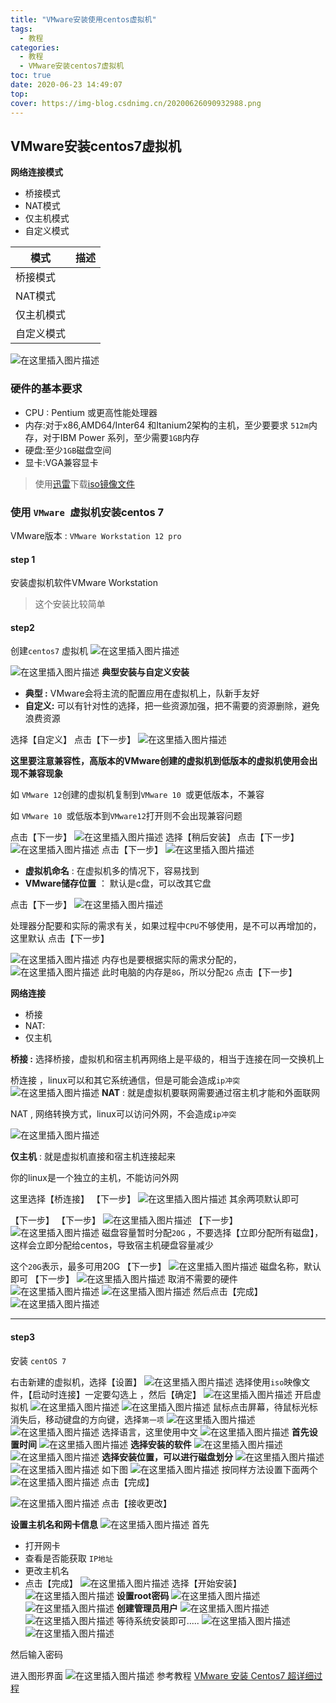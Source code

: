 ```yaml
---
title: "VMware安装使用centos虚拟机"
tags:
  - 教程
categories:
  - 教程
  - VMware安装centos7虚拟机
toc: true
date: 2020-06-23 14:49:07
top:
cover: https://img-blog.csdnimg.cn/20200626090932988.png
---
```

## VMware安装centos7虚拟机
**网络连接模式**

- 桥接模式
- NAT模式
- 仅主机模式
- 自定义模式

模式 | 描述
-- | --
桥接模式 | 
NAT模式 |
仅主机模式 |
自定义模式 |

![在这里插入图片描述](https://img-blog.csdnimg.cn/20200622111858978.png?x-oss-process=image/watermark,type_ZmFuZ3poZW5naGVpdGk,shadow_10,text_aHR0cHM6Ly9ibG9nLmNzZG4ubmV0L3FxXzQ0OTk0ODQy,size_16,color_FFFFFF,t_70)


### 硬件的基本要求
- CPU : Pentium 或更高性能处理器
- 内存:对于x86,AMD64/Inter64 和Itanium2架构的主机，至少要要求 `512m`内存，对于IBM Power 系列，至少需要`1GB`内存
- 硬盘:至少`1GB`磁盘空间
- 显卡:VGA兼容显卡

>使用[迅雷](http://x.xunlei.com/)下载[iso镜像文件](http://mirrors.163.com/centos/7.6.1810/isos/x86_64/CentOS-7-x86_64-DVD-1810.iso
)



### 使用 `VMware `虚拟机安装centos 7
VMware版本 : `VMware Workstation 12 pro`

#### **step 1**

安装虚拟机软件VMware Workstation 

>这个安装比较简单

#### **step2**

创建`centos7` 虚拟机
![在这里插入图片描述](https://img-blog.csdnimg.cn/20200623125633692.png?x-oss-process=image/watermark,type_ZmFuZ3poZW5naGVpdGk,shadow_10,text_aHR0cHM6Ly9ibG9nLmNzZG4ubmV0L3FxXzQ0OTk0ODQy,size_16,color_FFFFFF,t_70)

![在这里插入图片描述](https://img-blog.csdnimg.cn/20200623125710429.png?x-oss-process=image/watermark,type_ZmFuZ3poZW5naGVpdGk,shadow_10,text_aHR0cHM6Ly9ibG9nLmNzZG4ubmV0L3FxXzQ0OTk0ODQy,size_16,color_FFFFFF,t_70)
**典型安装与自定义安装**

- **典型 :** VMware会将主流的配置应用在虚拟机上，队新手友好
- **自定义:** 可以有针对性的选择，把一些资源加强，把不需要的资源删除，避免浪费资源

选择【自定义】
点击【下一步】
![在这里插入图片描述](https://img-blog.csdnimg.cn/20200623125813305.png?x-oss-process=image/watermark,type_ZmFuZ3poZW5naGVpdGk,shadow_10,text_aHR0cHM6Ly9ibG9nLmNzZG4ubmV0L3FxXzQ0OTk0ODQy,size_16,color_FFFFFF,t_70)

**这里要注意兼容性，高版本的VMware创建的虚拟机到低版本的虚拟机使用会出现不兼容现象**

如 `VMware 12`创建的虚拟机复制到`VMware 10 `或更低版本，不兼容

如 `VMware 10 `或低版本到`VMware12`打开则不会出现兼容问题

点击【下一步】
![在这里插入图片描述](https://img-blog.csdnimg.cn/20200623125855767.png?x-oss-process=image/watermark,type_ZmFuZ3poZW5naGVpdGk,shadow_10,text_aHR0cHM6Ly9ibG9nLmNzZG4ubmV0L3FxXzQ0OTk0ODQy,size_16,color_FFFFFF,t_70)
选择【稍后安装】
点击【下一步】
![在这里插入图片描述](https://img-blog.csdnimg.cn/20200623130146813.png?x-oss-process=image/watermark,type_ZmFuZ3poZW5naGVpdGk,shadow_10,text_aHR0cHM6Ly9ibG9nLmNzZG4ubmV0L3FxXzQ0OTk0ODQy,size_16,color_FFFFFF,t_70)
点击【下一步】
![在这里插入图片描述](https://img-blog.csdnimg.cn/20200623130309864.png?x-oss-process=image/watermark,type_ZmFuZ3poZW5naGVpdGk,shadow_10,text_aHR0cHM6Ly9ibG9nLmNzZG4ubmV0L3FxXzQ0OTk0ODQy,size_16,color_FFFFFF,t_70)

- **虚拟机命名** : 在虚拟机多的情况下，容易找到
- **VMware储存位置** ： 默认是c盘，可以改其它盘

点击【下一步】
![在这里插入图片描述](https://img-blog.csdnimg.cn/20200623130518234.png?x-oss-process=image/watermark,type_ZmFuZ3poZW5naGVpdGk,shadow_10,text_aHR0cHM6Ly9ibG9nLmNzZG4ubmV0L3FxXzQ0OTk0ODQy,size_16,color_FFFFFF,t_70)

处理器分配要和实际的需求有关，如果过程中`CPU`不够使用，是不可以再增加的，这里默认
点击【下一步】

![在这里插入图片描述](https://img-blog.csdnimg.cn/20200623132147628.png?x-oss-process=image/watermark,type_ZmFuZ3poZW5naGVpdGk,shadow_10,text_aHR0cHM6Ly9ibG9nLmNzZG4ubmV0L3FxXzQ0OTk0ODQy,size_16,color_FFFFFF,t_70)
内存也是要根据实际的需求分配的，![在这里插入图片描述](https://img-blog.csdnimg.cn/20200623132014536.png?x-oss-process=image/watermark,type_ZmFuZ3poZW5naGVpdGk,shadow_10,text_aHR0cHM6Ly9ibG9nLmNzZG4ubmV0L3FxXzQ0OTk0ODQy,size_16,color_FFFFFF,t_70)
此时电脑的内存是`8G`，所以分配`2G`
点击【下一步】

**网络连接**

- 桥接
- NAT:
- 仅主机

**桥接 :** 选择桥接，虚拟机和宿主机再网络上是平级的，相当于连接在同一交换机上

桥连接 ，linux可以和其它系统通信，但是可能会造成`ip冲突`
![在这里插入图片描述](https://img-blog.csdnimg.cn/20200623133454497.png?x-oss-process=image/watermark,type_ZmFuZ3poZW5naGVpdGk,shadow_10,text_aHR0cHM6Ly9ibG9nLmNzZG4ubmV0L3FxXzQ0OTk0ODQy,size_16,color_FFFFFF,t_70)
**NAT** : 就是虚拟机要联网需要通过宿主机才能和外面联网

NAT , 网络转换方式，linux可以访问外网，不会造成`ip冲突`

![在这里插入图片描述](https://img-blog.csdnimg.cn/20200623134001880.png?x-oss-process=image/watermark,type_ZmFuZ3poZW5naGVpdGk,shadow_10,text_aHR0cHM6Ly9ibG9nLmNzZG4ubmV0L3FxXzQ0OTk0ODQy,size_16,color_FFFFFF,t_70)

**仅主机** : 就是虚拟机直接和宿主机连接起来

你的linux是一个独立的主机，不能访问外网

这里选择【桥连接】
【下一步】
![在这里插入图片描述](https://img-blog.csdnimg.cn/20200623135136692.png?x-oss-process=image/watermark,type_ZmFuZ3poZW5naGVpdGk,shadow_10,text_aHR0cHM6Ly9ibG9nLmNzZG4ubmV0L3FxXzQ0OTk0ODQy,size_16,color_FFFFFF,t_70)
其余两项默认即可

【下一步】
【下一步】
![在这里插入图片描述](https://img-blog.csdnimg.cn/20200623135300785.png?x-oss-process=image/watermark,type_ZmFuZ3poZW5naGVpdGk,shadow_10,text_aHR0cHM6Ly9ibG9nLmNzZG4ubmV0L3FxXzQ0OTk0ODQy,size_16,color_FFFFFF,t_70)
【下一步】
![在这里插入图片描述](https://img-blog.csdnimg.cn/20200623135639114.png?x-oss-process=image/watermark,type_ZmFuZ3poZW5naGVpdGk,shadow_10,text_aHR0cHM6Ly9ibG9nLmNzZG4ubmV0L3FxXzQ0OTk0ODQy,size_16,color_FFFFFF,t_70)
磁盘容量暂时分配`20G` ，不要选择【立即分配所有磁盘】，这样会立即分配给centos，导致宿主机硬盘容量减少

这个`20G`表示，最多可用20G
【下一步】
![在这里插入图片描述](https://img-blog.csdnimg.cn/20200623135707698.png?x-oss-process=image/watermark,type_ZmFuZ3poZW5naGVpdGk,shadow_10,text_aHR0cHM6Ly9ibG9nLmNzZG4ubmV0L3FxXzQ0OTk0ODQy,size_16,color_FFFFFF,t_70)
磁盘名称，默认即可
【下一步】
![在这里插入图片描述](https://img-blog.csdnimg.cn/20200623135811196.png?x-oss-process=image/watermark,type_ZmFuZ3poZW5naGVpdGk,shadow_10,text_aHR0cHM6Ly9ibG9nLmNzZG4ubmV0L3FxXzQ0OTk0ODQy,size_16,color_FFFFFF,t_70)
取消不需要的硬件
![在这里插入图片描述](https://img-blog.csdnimg.cn/2020062313584913.png?x-oss-process=image/watermark,type_ZmFuZ3poZW5naGVpdGk,shadow_10,text_aHR0cHM6Ly9ibG9nLmNzZG4ubmV0L3FxXzQ0OTk0ODQy,size_16,color_FFFFFF,t_70)
![在这里插入图片描述](https://img-blog.csdnimg.cn/20200623135919654.png?x-oss-process=image/watermark,type_ZmFuZ3poZW5naGVpdGk,shadow_10,text_aHR0cHM6Ly9ibG9nLmNzZG4ubmV0L3FxXzQ0OTk0ODQy,size_16,color_FFFFFF,t_70)
然后点击【完成】
![在这里插入图片描述](https://img-blog.csdnimg.cn/20200623140014420.png?x-oss-process=image/watermark,type_ZmFuZ3poZW5naGVpdGk,shadow_10,text_aHR0cHM6Ly9ibG9nLmNzZG4ubmV0L3FxXzQ0OTk0ODQy,size_16,color_FFFFFF,t_70)

- ----
#### **step3**

安装 `centOS 7 `

右击新建的虚拟机，选择【设置】
![在这里插入图片描述](https://img-blog.csdnimg.cn/20200623140302514.png?x-oss-process=image/watermark,type_ZmFuZ3poZW5naGVpdGk,shadow_10,text_aHR0cHM6Ly9ibG9nLmNzZG4ubmV0L3FxXzQ0OTk0ODQy,size_16,color_FFFFFF,t_70)
选择使用`iso`映像文件，【启动时连接】一定要勾选上
，然后【确定】
![在这里插入图片描述](https://img-blog.csdnimg.cn/20200623140600285.png?x-oss-process=image/watermark,type_ZmFuZ3poZW5naGVpdGk,shadow_10,text_aHR0cHM6Ly9ibG9nLmNzZG4ubmV0L3FxXzQ0OTk0ODQy,size_16,color_FFFFFF,t_70)
开启虚拟机
![在这里插入图片描述](https://img-blog.csdnimg.cn/20200623140654839.png?x-oss-process=image/watermark,type_ZmFuZ3poZW5naGVpdGk,shadow_10,text_aHR0cHM6Ly9ibG9nLmNzZG4ubmV0L3FxXzQ0OTk0ODQy,size_16,color_FFFFFF,t_70)
![在这里插入图片描述](https://img-blog.csdnimg.cn/20200623144011923.png?x-oss-process=image/watermark,type_ZmFuZ3poZW5naGVpdGk,shadow_10,text_aHR0cHM6Ly9ibG9nLmNzZG4ubmV0L3FxXzQ0OTk0ODQy,size_16,color_FFFFFF,t_70)
鼠标点击屏幕，待鼠标光标消失后，移动键盘的方向键，选择`第一项`
![在这里插入图片描述](https://img-blog.csdnimg.cn/20200623140852877.png?x-oss-process=image/watermark,type_ZmFuZ3poZW5naGVpdGk,shadow_10,text_aHR0cHM6Ly9ibG9nLmNzZG4ubmV0L3FxXzQ0OTk0ODQy,size_16,color_FFFFFF,t_70)
![在这里插入图片描述](https://img-blog.csdnimg.cn/20200623141003937.png?x-oss-process=image/watermark,type_ZmFuZ3poZW5naGVpdGk,shadow_10,text_aHR0cHM6Ly9ibG9nLmNzZG4ubmV0L3FxXzQ0OTk0ODQy,size_16,color_FFFFFF,t_70)
选择语言，这里使用中文
![在这里插入图片描述](https://img-blog.csdnimg.cn/20200623141115327.png?x-oss-process=image/watermark,type_ZmFuZ3poZW5naGVpdGk,shadow_10,text_aHR0cHM6Ly9ibG9nLmNzZG4ubmV0L3FxXzQ0OTk0ODQy,size_16,color_FFFFFF,t_70)
**首先设置时间**
![在这里插入图片描述](https://img-blog.csdnimg.cn/20200623141320350.png?x-oss-process=image/watermark,type_ZmFuZ3poZW5naGVpdGk,shadow_10,text_aHR0cHM6Ly9ibG9nLmNzZG4ubmV0L3FxXzQ0OTk0ODQy,size_16,color_FFFFFF,t_70)
**选择安装的软件**
![在这里插入图片描述](https://img-blog.csdnimg.cn/20200623141432725.png?x-oss-process=image/watermark,type_ZmFuZ3poZW5naGVpdGk,shadow_10,text_aHR0cHM6Ly9ibG9nLmNzZG4ubmV0L3FxXzQ0OTk0ODQy,size_16,color_FFFFFF,t_70)
![在这里插入图片描述](https://img-blog.csdnimg.cn/20200623141533672.png?x-oss-process=image/watermark,type_ZmFuZ3poZW5naGVpdGk,shadow_10,text_aHR0cHM6Ly9ibG9nLmNzZG4ubmV0L3FxXzQ0OTk0ODQy,size_16,color_FFFFFF,t_70)
**选择安装位置，可以进行磁盘划分**
![在这里插入图片描述](https://img-blog.csdnimg.cn/20200623141632370.png?x-oss-process=image/watermark,type_ZmFuZ3poZW5naGVpdGk,shadow_10,text_aHR0cHM6Ly9ibG9nLmNzZG4ubmV0L3FxXzQ0OTk0ODQy,size_16,color_FFFFFF,t_70)
![在这里插入图片描述](https://img-blog.csdnimg.cn/20200623141702398.png?x-oss-process=image/watermark,type_ZmFuZ3poZW5naGVpdGk,shadow_10,text_aHR0cHM6Ly9ibG9nLmNzZG4ubmV0L3FxXzQ0OTk0ODQy,size_16,color_FFFFFF,t_70)
如下图
![在这里插入图片描述](https://img-blog.csdnimg.cn/20200623141833658.png?x-oss-process=image/watermark,type_ZmFuZ3poZW5naGVpdGk,shadow_10,text_aHR0cHM6Ly9ibG9nLmNzZG4ubmV0L3FxXzQ0OTk0ODQy,size_16,color_FFFFFF,t_70)
按同样方法设置下面两个
![在这里插入图片描述](https://img-blog.csdnimg.cn/20200623142223223.png?x-oss-process=image/watermark,type_ZmFuZ3poZW5naGVpdGk,shadow_10,text_aHR0cHM6Ly9ibG9nLmNzZG4ubmV0L3FxXzQ0OTk0ODQy,size_16,color_FFFFFF,t_70)
点击【完成】

![在这里插入图片描述](https://img-blog.csdnimg.cn/20200623142358261.png?x-oss-process=image/watermark,type_ZmFuZ3poZW5naGVpdGk,shadow_10,text_aHR0cHM6Ly9ibG9nLmNzZG4ubmV0L3FxXzQ0OTk0ODQy,size_16,color_FFFFFF,t_70)
点击【接收更改】

**设置主机名和网卡信息**
![在这里插入图片描述](https://img-blog.csdnimg.cn/20200623142448493.png?x-oss-process=image/watermark,type_ZmFuZ3poZW5naGVpdGk,shadow_10,text_aHR0cHM6Ly9ibG9nLmNzZG4ubmV0L3FxXzQ0OTk0ODQy,size_16,color_FFFFFF,t_70)
首先
- 打开网卡
- 查看是否能获取 `IP地址`
- 更改主机名
- 点击【完成】
![在这里插入图片描述](https://img-blog.csdnimg.cn/20200623142824158.png?x-oss-process=image/watermark,type_ZmFuZ3poZW5naGVpdGk,shadow_10,text_aHR0cHM6Ly9ibG9nLmNzZG4ubmV0L3FxXzQ0OTk0ODQy,size_16,color_FFFFFF,t_70)
选择【开始安装】
![在这里插入图片描述](https://img-blog.csdnimg.cn/20200623142910513.png?x-oss-process=image/watermark,type_ZmFuZ3poZW5naGVpdGk,shadow_10,text_aHR0cHM6Ly9ibG9nLmNzZG4ubmV0L3FxXzQ0OTk0ODQy,size_16,color_FFFFFF,t_70)
**设置root密码**
![在这里插入图片描述](https://img-blog.csdnimg.cn/20200623143207961.png?x-oss-process=image/watermark,type_ZmFuZ3poZW5naGVpdGk,shadow_10,text_aHR0cHM6Ly9ibG9nLmNzZG4ubmV0L3FxXzQ0OTk0ODQy,size_16,color_FFFFFF,t_70)
![在这里插入图片描述](https://img-blog.csdnimg.cn/20200623143025364.png?x-oss-process=image/watermark,type_ZmFuZ3poZW5naGVpdGk,shadow_10,text_aHR0cHM6Ly9ibG9nLmNzZG4ubmV0L3FxXzQ0OTk0ODQy,size_16,color_FFFFFF,t_70)
**创建管理员用户**
![在这里插入图片描述](https://img-blog.csdnimg.cn/20200623143222249.png?x-oss-process=image/watermark,type_ZmFuZ3poZW5naGVpdGk,shadow_10,text_aHR0cHM6Ly9ibG9nLmNzZG4ubmV0L3FxXzQ0OTk0ODQy,size_16,color_FFFFFF,t_70)
![在这里插入图片描述](https://img-blog.csdnimg.cn/20200623143141658.png?x-oss-process=image/watermark,type_ZmFuZ3poZW5naGVpdGk,shadow_10,text_aHR0cHM6Ly9ibG9nLmNzZG4ubmV0L3FxXzQ0OTk0ODQy,size_16,color_FFFFFF,t_70)
等待系统安装即可.....
![在这里插入图片描述](https://img-blog.csdnimg.cn/20200623144433379.png?x-oss-process=image/watermark,type_ZmFuZ3poZW5naGVpdGk,shadow_10,text_aHR0cHM6Ly9ibG9nLmNzZG4ubmV0L3FxXzQ0OTk0ODQy,size_16,color_FFFFFF,t_70)
![在这里插入图片描述](https://img-blog.csdnimg.cn/20200623144508896.png?x-oss-process=image/watermark,type_ZmFuZ3poZW5naGVpdGk,shadow_10,text_aHR0cHM6Ly9ibG9nLmNzZG4ubmV0L3FxXzQ0OTk0ODQy,size_16,color_FFFFFF,t_70)

然后输入密码

进入图形界面
![在这里插入图片描述](https://img-blog.csdnimg.cn/20200623144724552.png?x-oss-process=image/watermark,type_ZmFuZ3poZW5naGVpdGk,shadow_10,text_aHR0cHM6Ly9ibG9nLmNzZG4ubmV0L3FxXzQ0OTk0ODQy,size_16,color_FFFFFF,t_70)
参考教程 [VMware 安装 Centos7 超详细过程](https://www.runoob.com/w3cnote/vmware-install-centos7.html)



